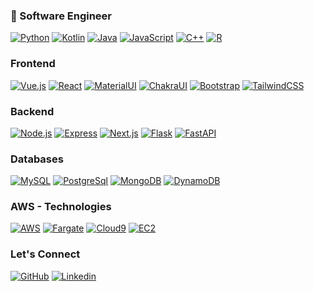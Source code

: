 
### 📝  Software Engineer 
 
[![Python](https://img.shields.io/badge/Python-white?style=flat&logo=python)]()
[![Kotlin](https://img.shields.io/badge/Kotlin-blue?style=flat&logo=kotlin&logoColor=white)]()
[![Java](https://img.shields.io/badge/Java-orange?style=flat&logo=java&logoColor=white)]()
[![JavaScript](https://img.shields.io/badge/-JavaScript-black?style=flat&logo=javascript)]() 
[![C++](https://img.shields.io/badge/-C++-00599C?style=flat&logo=cplusplus)]()
[![R](https://img.shields.io/badge/-R-blue?style=flat&logo=r)]()


### Frontend

[![Vue.js](https://img.shields.io/badge/-Vue.js%20-%23fff.svg?style=flat&logo=vuedotjs)]()
[![React](https://img.shields.io/badge/React%20-%2320232a.svg?&style=flat&logo=react&logoColor=%2361DAFB)]()
[![MaterialUI](https://img.shields.io/badge/Material%20UI%20-%230081CB.svg?&style=flat&logo=materialdesign&logoColor=white)]()
[![ChakraUI](https://img.shields.io/badge/Chakra%20UI%20-green?&style=flat&logo=chakraui&logoColor=white)]()
[![Bootstrap](https://img.shields.io/badge/Bootstrap%20-%23563D7C.svg?&style=flat&logo=bootstrap&logoColor=white)]()
[![TailwindCSS](https://img.shields.io/badge/Tailwind%20CSS%20-blue?&style=flat&logo=tailwindcss&logoColor=white)]()


### Backend

[![Node.js](https://img.shields.io/badge/Node.js%20-%2343853D.svg?&style=flat&logo=node.js&logoColor=white)]()
[![Express](https://img.shields.io/badge/Express%20-%23404d59.svg?&style=flat&logo=express&logoColor=white)]()
[![Next.js](https://img.shields.io/badge/Next.js-%238969AD.svg?&style=flat&logo=nextdotjs&logoColor=white)]()
[![Flask](https://img.shields.io/badge/Flask-white?&style=flat&logo=flask&logoColor=black)]()
[![FastAPI](https://img.shields.io/badge/FastAPI-%23009788.svg?&style=flat&logo=fastapi&logoColor=white)]()


### Databases

[![MySQL](https://img.shields.io/badge/MySql-%230081CB.svg?&style=flat&logo=mysql&logoColor=orange)]()
[![PostgreSql](https://img.shields.io/badge/PostgreSql-white?&style=flat&logo=postgresql&logoColor=blue)]()
[![MongoDB](https://img.shields.io/badge/MongoDB-%23009900.svg?&style=flat&logo=mongodb&logoColor=white)]()
[![DynamoDB](https://img.shields.io/badge/DynamoDB-%23789900.svg?&style=flat&logo=amazonaws&logoColor=white)]()


### AWS - Technologies

[![AWS](https://img.shields.io/badge/-AWS-orange?style=flat&logo=amazonaws)]()
[![Fargate](https://img.shields.io/badge/Fargate-%29120000.svg?&style=flat&logo=amazonaws&logoColor=white)]()
[![Cloud9](https://img.shields.io/badge/Cloud9-%23709900.svg?&style=flat&logo=amazonaws&logoColor=white)]()
[![EC2](https://img.shields.io/badge/EC2-%237099034.svg?&style=flat&logo=amazonaws&logoColor=white)]()



<!-- #### 🏆 Github Status 👀 
![My Github Status](https://github-readme-stats.vercel.app/api?username=rideam&show_icons=true&hide_border=true&count_private=true)

<br>
<a href="https://github.com/rideam">
  <img align="center" src="https://github-readme-stats.vercel.app/api/top-langs/?username=rideam&layout=compact" />
</a>
<br> -->

### Let's Connect

[![GitHub](https://img.shields.io/badge/GitHub%20-%23121011.svg?&style=flat&logo=github&logoColor=white&link=https://github.com/rideam)](https://github.com/rideam)
[![Linkedin](https://img.shields.io/badge/Linkedin%20-%230077B5.svg?&style=flat&logo=linkedin&logoColor=white&link=https://www.linkedin.com/in/tatenda-muvhu/)](https://www.linkedin.com/in/tatenda-muvhu/)




